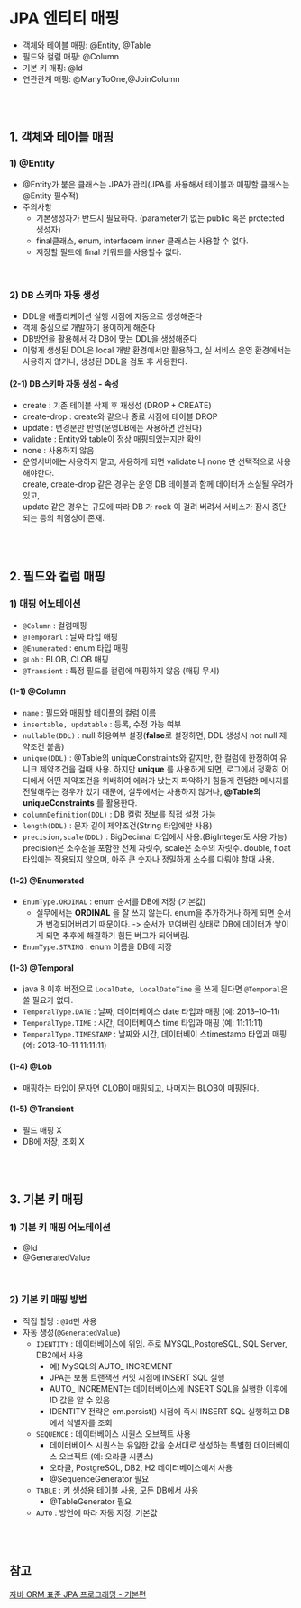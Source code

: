 # JPA 엔티티 매핑

* 객체와 테이블 매핑: @Entity, @Table
* 필드와 컬럼 매핑: @Column
* 기본 키 매핑: @Id
* 연관관계 매핑: @ManyToOne,@JoinColumn


<br><br>


## 1. 객체와 테이블 매핑

### 1) @Entity
* @Entity가 붙은 클래스는 JPA가 관리(JPA를 사용해서 테이블과 매핑할 클래스는 @Entity 필수적)
* 주의사항
  * 기본생성자가 반드시 필요하다. (parameter가 없는 public 혹은 protected 생성자)
  * final클래스, enum, interfacem inner 클래스는 사용할 수 없다.
  * 저장할 필드에 final 키워드를 사용할수 없다.

<br>

### 2) DB 스키마 자동 생성
* DDL을 애플리케이션 실행 시점에 자동으로 생성해준다
* 객체 중심으로 개발하기 용이하게 해준다
* DB방언을 활용해서 각 DB에 맞는 DDL을 생성해준다
* 이렇게 생성된 DDL은 local 개발 환경에서만 활용하고, 실 서비스 운영 환경에서는 사용하지 않거나, 생성된 DDL을 검토 후 사용한다.
#### (2-1) DB 스키마 자동 생성 - 속성
* create : 기존 테이블 삭제 후 재생성 (DROP + CREATE)
* create-drop : create와 같으나 종료 시점에 테이블 DROP
* update : 변경분만 반영(운영DB에는 사용하면 안된다)
* validate : Entity와 table이 정상 매핑되었는지만 확인
* none : 사용하지 않음
* 운영서버에는 사용하지 말고, 사용하게 되면 validate 나 none 만 선택적으로 사용해야한다.   
create, create-drop 같은 경우는 운영 DB 테이블과 함께 데이터가 소실될 우려가 있고,   
update 같은 경우는 규모에 따라 DB 가 rock 이 걸려 버려서 서비스가 잠시 중단되는 등의 위험성이 존재.


<br><br>


## 2. 필드와 컬럼 매핑

### 1) 매핑 어노테이션

* `@Column` : 컬럼매핑
* `@Temporarl` : 날짜 타입 매핑
* `@Enumerated` : enum 타입 매핑
* `@Lob` : BLOB, CLOB 매핑
* `@Transient` : 특정 필드를 컬럼에 매핑하지 않음 (매핑 무시)

#### (1-1) @Column
* `name` : 필드와 매핑할 테이플의 컬럼 이름
* `insertable, updatable` : 등록, 수정 가능 여부
* `nullable(DDL)` : null 허용여부 설정(**false**로 설정하면, DDL 생성시 not null 제약조건 붙음)
* `unique(DDL)` : @Table의 uniqueConstraints와 같지만, 한 컬럼에 한정하여 유니크 제약조건을 걸때 사용. 하지만 **unique** 를 사용하게 되면, 로그에서 정확히 어디에서 어떤 제약조건을 위배하여 에러가 났는지 파악하기 힘들게 랜덤한 메시지를 전달해주는 경우가 있기 때문에, 실무에서는 사용하지 않거나, **@Table의 uniqueConstraints** 를 활용한다.
* `columnDefinition(DDL)` : DB 컬럼 정보를 직접 설정 가능
* `length(DDL)` : 문자 길이 제약조건(String 타입에만 사용)
* `precision,scale(DDL)` : BigDecimal 타입에서 사용.(BigInteger도 사용 가능) precision은 소수점을 포함한 전체 자릿수, scale은 소수의 자릿수. double, float 타입에는 적용되지 않으며, 아주 큰 숫자나 정밀하게 소수를 다뤄야 할때 사용.

#### (1-2) @Enumerated
* `EnumType.ORDINAL` : enum 순서를 DB에 저장 (기본값)
  * 실무에서는 **ORDINAL** 을 잘 쓰지 않는다. enum을 추가하거나 하게 되면 순서가 변경되어버리기 때문이다. -> 순서가 꼬여버린 상태로 DB에 데이터가 쌓이게 되면 추후에 해결하기 힘든 버그가 되어버림.
* `EnumType.STRING` : enum 이름을 DB에 저장

#### (1-3) @Temporal
* java 8 이후 버전으로 `LocalDate, LocalDateTime` 을 쓰게 된다면 `@Temporal`은 쓸 필요가 없다.
* `TemporalType.DATE` : 날짜, 데이터베이스 date 타입과 매핑 (예: 2013–10–11)
* `TemporalType.TIME` : 시간, 데이터베이스 time 타입과 매핑 (예: 11:11:11)
* `TemporalType.TIMESTAMP` : 날짜와 시간, 데이터베이 스timestamp 타입과 매핑(예: 2013–10–11 11:11:11)

#### (1-4) @Lob
* 매핑하는 타입이 문자면 CLOB이 매핑되고, 나머지는 BLOB이 매핑된다.

#### (1-5) @Transient
* 필드 매핑 X
* DB에 저장, 조회 X


<br><br>


## 3. 기본 키 매핑

### 1) 기본 키 매핑 어노테이션
* @Id
* @GeneratedValue

<br>

### 2) 기본 키 매핑 방법
* 직접 할당 : `@Id`만 사용
* 자동 생성(`@GeneratedValue`)
  * `IDENTITY` : 데이터베이스에 위임. 주로 MYSQL,PostgreSQL, SQL Server, DB2에서 사용
    * 예) MySQL의 AUTO_ INCREMENT
    * JPA는 보통 트랜잭션 커밋 시점에 INSERT SQL 실행
    * AUTO_ INCREMENT는 데이터베이스에 INSERT SQL을 실행한 이후에 ID 값을 알 수 있음
    * IDENTITY 전략은 em.persist() 시점에 즉시 INSERT SQL 실행하고 DB에서 식별자를 조회
  * `SEQUENCE` : 데이터베이스 시퀀스 오브젝트 사용
    * 데이터베이스 시퀀스는 유일한 값을 순서대로 생성하는 특별한 데이터베이스 오브젝트 (예: 오라클 시퀀스)
    * 오라클, PostgreSQL, DB2, H2 데이터베이스에서 사용
    * @SequenceGenerator 필요
  * `TABLE` : 키 생성용 테이블 사용, 모든 DB에서 사용
    * @TableGenerator 필요
  * `AUTO` : 방언에 따라 자동 지정, 기본값


<br><br>


## 참고
[자바 ORM 표준 JPA 프로그래밍 - 기본편](https://www.inflearn.com/course/ORM-JPA-Basic)